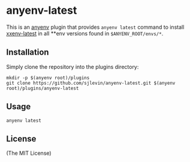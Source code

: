 # anyenv-latest
This is an [anyenv](https://github.com/anyenv/anyenv) plugin that provides `anyenv latest` command to install [xxenv-latest](https://github.com/anyenv/anyenv) in all \*\*env versions found in `$ANYENV_ROOT/envs/*`.

## Installation

Simply clone the repository into the plugins directory:

    mkdir -p $(anyenv root)/plugins
    git clone https://github.com/sjlevin/anyenv-latest.git $(anyenv root)/plugins/anyenv-latest

## Usage

    anyenv latest

## License

(The MIT License)
